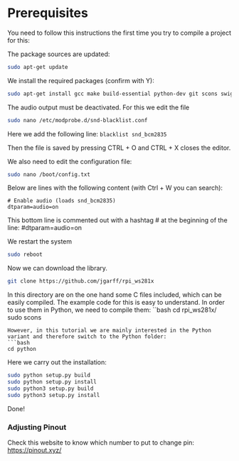 
# Prerequisites

You need to follow this instructions the first time you try to compile a project for this:


The package sources are updated:

```bash
sudo apt-get update
```

We install the required packages (confirm with Y):
```bash
sudo apt-get install gcc make build-essential python-dev git scons swig
```

The audio output must be deactivated. For this we edit the file
```bash
sudo nano /etc/modprobe.d/snd-blacklist.conf
```

Here we add the following line: ```blacklist snd_bcm2835```

Then the file is saved by pressing CTRL + O and CTRL + X closes the editor.

We also need to edit the configuration file:

```bash
sudo nano /boot/config.txt
```

Below are lines with the following content (with Ctrl + W you can search):

	# Enable audio (loads snd_bcm2835)
	dtparam=audio=on

This bottom line is commented out with a hashtag # at the beginning of the line: #dtparam=audio=on

We restart the system
```bash
sudo reboot
``` 

Now we can download the library.

```bash
git clone https://github.com/jgarff/rpi_ws281x
```

In this directory are on the one hand some C files included, which can be easily compiled. The example code for this is easy to understand. In order to use them in Python, we need to compile them:
``bash
cd rpi_ws281x/
sudo scons
```
However, in this tutorial we are mainly interested in the Python variant and therefore switch to the Python folder:
```bash
cd python
```

Here we carry out the installation:
```bash
sudo python setup.py build
sudo python setup.py install
sudo python3 setup.py build
sudo python3 setup.py install
```

Done!

### Adjusting Pinout

Check this website to know which number to put to change pin:
https://pinout.xyz/
